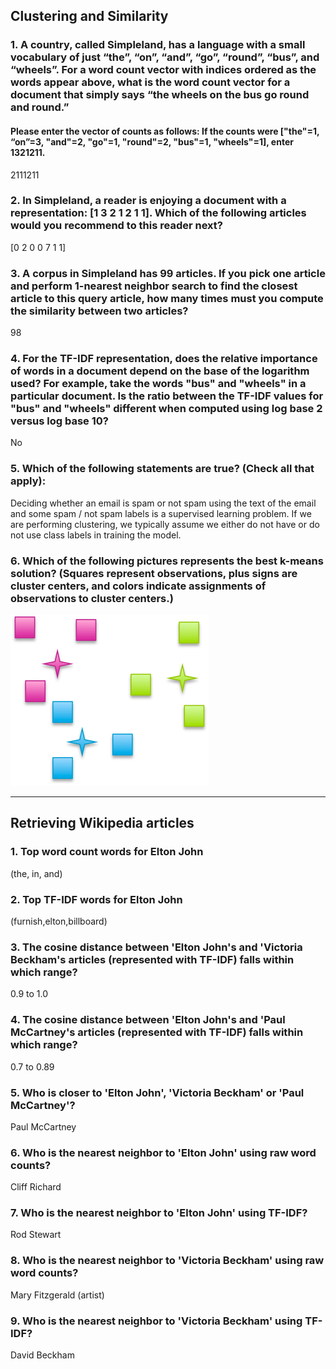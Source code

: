 ## Clustering and Similarity ##

### 1. A country, called Simpleland, has a language with a small vocabulary of just “the”, “on”, “and”, “go”, “round”, “bus”, and “wheels”. For a word count vector with indices ordered as the words appear above, what is the word count vector for a document that simply says “the wheels on the bus go round and round.” ###
#### Please enter the vector of counts as follows: If the counts were ["the"=1, “on”=3, "and"=2, "go"=1, "round"=2, "bus"=1, "wheels"=1], enter 1321211. ####

2111211

### 2. In Simpleland, a reader is enjoying a document with a representation: [1 3 2 1 2 1 1]. Which of the following articles would you recommend to this reader next? ###

[0 2 0 0 7 1 1]

### 3. A corpus in Simpleland has 99 articles. If you pick one article and perform 1-nearest neighbor search to find the closest article to this query article, how many times must you compute the similarity between two articles? ###

98

### 4. For the TF-IDF representation, does the relative importance of words in a document depend on the base of the logarithm used? For example, take the words "bus" and "wheels" in a particular document. Is the ratio between the TF-IDF values for "bus" and "wheels" different when computed using log base 2 versus log base 10? ###

No

### 5. Which of the following statements are true? (Check all that apply): ###

Deciding whether an email is spam or not spam using the text of the email and some spam / not spam labels is a supervised learning problem.
If we are performing clustering, we typically assume we either do not have or do not use class labels in training the model.

### 6. Which of the following pictures represents the best k-means solution? (Squares represent observations, plus signs are cluster centers, and colors indicate assignments of observations to cluster centers.) ###

![Example of clusters](quiz/clusters.png "Clusters")

---

## Retrieving Wikipedia articles ##

### 1. Top word count words for Elton John ###

(the, in, and)

### 2. Top TF-IDF words for Elton John ###

(furnish,elton,billboard)

### 3. The cosine distance between 'Elton John's and 'Victoria Beckham's articles (represented with TF-IDF) falls within which range? ###

0.9 to 1.0

### 4. The cosine distance between 'Elton John's and 'Paul McCartney's articles (represented with TF-IDF) falls within which range? ###

0.7 to 0.89

### 5. Who is closer to 'Elton John', 'Victoria Beckham' or 'Paul McCartney'? ###

Paul McCartney

### 6. Who is the nearest neighbor to 'Elton John' using raw word counts? ###

Cliff Richard

### 7. Who is the nearest neighbor to 'Elton John' using TF-IDF? ###

Rod Stewart

### 8. Who is the nearest neighbor to 'Victoria Beckham' using raw word counts? ###

Mary Fitzgerald (artist)

### 9. Who is the nearest neighbor to 'Victoria Beckham' using TF-IDF? ###

David Beckham
